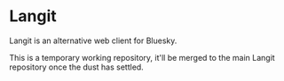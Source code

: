 # Langit

Langit is an alternative web client for Bluesky.

This is a temporary working repository, it'll be merged to the main Langit repository once the dust has settled.
